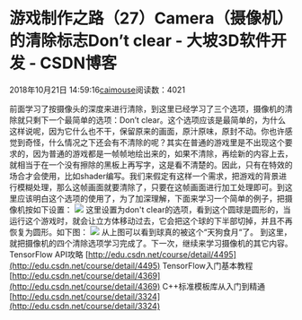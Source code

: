 
# 游戏制作之路（27）Camera（摄像机）的清除标志Don’t clear - 大坡3D软件开发 - CSDN博客

2018年10月21日 14:59:16[caimouse](https://me.csdn.net/caimouse)阅读数：4021


前面学习了按摄像头的深度来进行清除，到这里已经学习了三个选项，摄像机的清除就只剩下一个最简单的选项：Don’t clear。这个选项应该是最简单的，为什么这样说呢，因为它什么也不干，保留原来的画面，原汁原味，原封不动。你也许感觉到奇怪，什么情况之下还会有不清除的呢？其实在普通的游戏里是不出现这个要求的，因为普通的游戏都是一帧帧地绘出来的，如果不清除，再绘新的内容上去，就相当于在一个没有擦除的黑板上再写字，这是看不清楚的。因此，只有在特效的场合才会使用，比如shader编写。我们来假定有这样一个需求，把游戏的背景进行模糊处理，那么这帧画面就要清除了，只要在这帧画面进行加工处理即可。到这里应该明白这个选项的使用了，为了加深理解，下面来学习一个简单的例子，把摄像机按如下设置：
![](https://img-blog.csdn.net/20181021145306764?watermark/2/text/aHR0cHM6Ly9ibG9nLmNzZG4ubmV0L2NhaW1vdXNl/font/5a6L5L2T/fontsize/400/fill/I0JBQkFCMA==/dissolve/70)
这里设置为don't clear的选项，看到这个圆球是圆形的，当运行这个游戏时，就会让立方体移动过去，它会把这个球的下半部切掉，并且不再恢复为圆形。如下图：
![](https://img-blog.csdn.net/20181021145639340?watermark/2/text/aHR0cHM6Ly9ibG9nLmNzZG4ubmV0L2NhaW1vdXNl/font/5a6L5L2T/fontsize/400/fill/I0JBQkFCMA==/dissolve/70)
从上图可以看到球真的被这个“天狗食月“了。
到这里，就把摄像机的四个清除选项学习完成了。下一次，继续来学习摄像机的其它内容。
TensorFlow API攻略
[http://edu.csdn.net/course/detail/4495](http://edu.csdn.net/course/detail/4495)
TensorFlow入门基本教程
[http://edu.csdn.net/course/detail/4369](http://edu.csdn.net/course/detail/4369)
C++标准模板库从入门到精通
[http://edu.csdn.net/course/detail/3324](http://edu.csdn.net/course/detail/3324)


